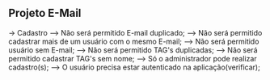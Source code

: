 ## Projeto E-Mail


-> Cadastro 
  --> Não será permitido E-mail duplicado;
  --> Não será permitido cadastrar mais de um usuário com o mesmo E-mail;
  --> Não será permitido usuário sem E-mail;
  --> Não será permitido TAG's duplicadas;
  --> Não será permitido cadastrar TAG's sem nome;
  --> Só o administrador pode realizar cadastro(s);
  --> O usuário precisa estar autenticado na aplicação(verificar);

